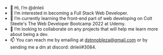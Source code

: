 - 👋 Hi, I’m @dnleii
- 👀 I’m interested in becoming a Full Stack Web Developer.
- 🌱 I’m currently learning the front-end part of web developing on Colt Steele's The Web Developer Bootcamp 2022 at Udemy.
- 💞️ I’m looking to collaborate on any projects that will help me learn more about being a dev.
- 📫 You can reach me by emailing at dstnnobleza@gmail.com or by sending me a dm at discord: dnleii#3084.

<!---
dnleii/dnleii is a ✨ special ✨ repository because its `README.md` (this file) appears on your GitHub profile.
You can click the Preview link to take a look at your changes.
--->
